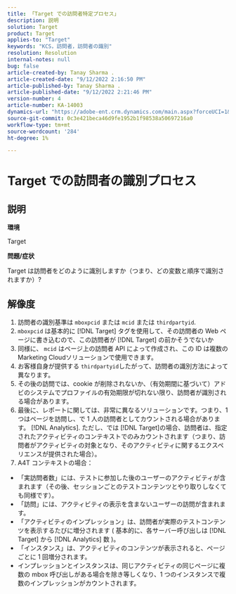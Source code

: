 ```yaml
---
title: 「Target での訪問者特定プロセス」
description: 説明
solution: Target
product: Target
applies-to: "Target"
keywords: "KCS，訪問者，訪問者の識別"
resolution: Resolution
internal-notes: null
bug: false
article-created-by: Tanay Sharma .
article-created-date: "9/12/2022 2:16:50 PM"
article-published-by: Tanay Sharma .
article-published-date: "9/12/2022 2:21:46 PM"
version-number: 4
article-number: KA-14003
dynamics-url: "https://adobe-ent.crm.dynamics.com/main.aspx?forceUCI=1&pagetype=entityrecord&etn=knowledgearticle&id=31f96d89-a532-ed11-9db1-002248086735"
source-git-commit: 0c3e421beca46d9fe1952b1f98538a50697216a0
workflow-type: tm+mt
source-wordcount: '284'
ht-degree: 1%

---
```


# Target での訪問者の識別プロセス

## 説明


<b>環境</b>

Target



<b>問題/症状</b>

Target は訪問者をどのように識別しますか（つまり、どの変数と順序で識別されますか）?


## 解像度


1. 訪問者の識別基準は `mboxpcid` または `mcid` または `thirdpartyid`.
2. `mboxpcid` は基本的に [!DNL Target] タグを使用して、その訪問者の Web ページに書き込むので、この訪問者が [!DNL Target] の前かそうでないか
3. 同様に、 `mcid` はページ上の訪問者 API によって作成され、この ID は複数のMarketing Cloudソリューションで使用できます。
4. お客様自身が提供する `thirdpartyid`したがって、訪問者の識別方法によって異なります。
5. その後の訪問では、cookie が削除されないか、（有効期間に基づいて）アドビのシステムでプロファイルの有効期限が切れない限り、訪問者が識別される場合があります。
6. 最後に、レポートに関しては、非常に異なるソリューションです。つまり、1 つはページを訪問し、で 1 人の訪問者としてカウントされる場合があります。 [!DNL Analytics]. ただし、では [!DNL Target]の場合、訪問者は、指定されたアクティビティのコンテキストでのみカウントされます（つまり、訪問者がアクティビティの対象となり、そのアクティビティに関するエクスペリエンスが提供された場合）。
7. A4T コンテキストの場合：


- 「実訪問者数」には、テストに参加した後のユーザーのアクティビティが含まれます（その後、セッションごとのテストコンテンツとやり取りしなくても同様です）。
- 「訪問」には、アクティビティの表示を含まないユーザーの訪問が含まれます。
- 「アクティビティのインプレッション」は、訪問者が実際のテストコンテンツを表示するたびに増分されます ( 基本的に、各サーバー呼び出しは [!DNL Target] から [!DNL Analytics] 数 )。
- 「インスタンス」は、アクティビティのコンテンツが表示されると、ページごとに 1 回増分されます。
- インプレッションとインスタンスは、同じアクティビティの同じページに複数の mbox 呼び出しがある場合を除き等しくなり、1 つのインスタンスで複数のインプレッションがカウントされます。

